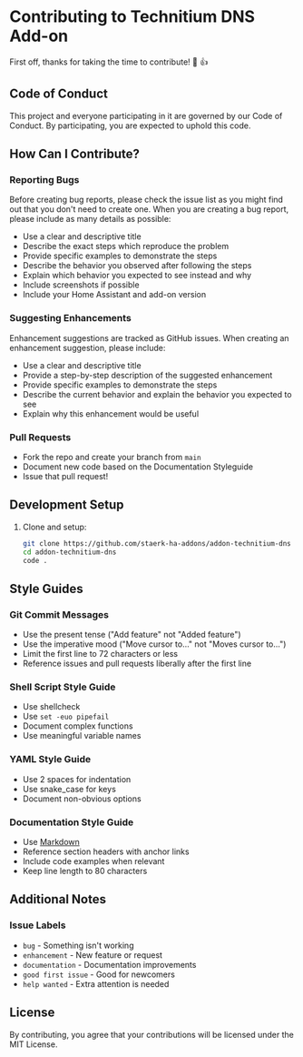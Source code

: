 # Contributing to Technitium DNS Add-on

First off, thanks for taking the time to contribute! 🎉 👍

## Code of Conduct

This project and everyone participating in it are governed by our Code of Conduct. By participating, you are expected to uphold this code.

## How Can I Contribute?

### Reporting Bugs

Before creating bug reports, please check the issue list as you might find out that you don't need to create one. When you are creating a bug report, please include as many details as possible:

* Use a clear and descriptive title
* Describe the exact steps which reproduce the problem
* Provide specific examples to demonstrate the steps
* Describe the behavior you observed after following the steps
* Explain which behavior you expected to see instead and why
* Include screenshots if possible
* Include your Home Assistant and add-on version

### Suggesting Enhancements

Enhancement suggestions are tracked as GitHub issues. When creating an enhancement suggestion, please include:

* Use a clear and descriptive title
* Provide a step-by-step description of the suggested enhancement
* Provide specific examples to demonstrate the steps
* Describe the current behavior and explain the behavior you expected to see
* Explain why this enhancement would be useful

### Pull Requests

* Fork the repo and create your branch from `main`
* Document new code based on the Documentation Styleguide
* Issue that pull request!

## Development Setup

1. Clone and setup:

   ```bash
   git clone https://github.com/staerk-ha-addons/addon-technitium-dns
   cd addon-technitium-dns
   code .
   ```

## Style Guides

### Git Commit Messages

* Use the present tense ("Add feature" not "Added feature")
* Use the imperative mood ("Move cursor to..." not "Moves cursor to...")
* Limit the first line to 72 characters or less
* Reference issues and pull requests liberally after the first line

### Shell Script Style Guide

* Use shellcheck
* Use `set -euo pipefail`
* Document complex functions
* Use meaningful variable names

### YAML Style Guide

* Use 2 spaces for indentation
* Use snake_case for keys
* Document non-obvious options

### Documentation Style Guide

* Use [Markdown](https://www.markdownguide.org/)
* Reference section headers with anchor links
* Include code examples when relevant
* Keep line length to 80 characters

## Additional Notes

### Issue Labels

* `bug` - Something isn't working
* `enhancement` - New feature or request
* `documentation` - Documentation improvements
* `good first issue` - Good for newcomers
* `help wanted` - Extra attention is needed

## License

By contributing, you agree that your contributions will be licensed under the MIT License.
